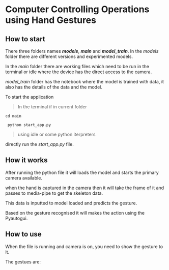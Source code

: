 # Computer Controlling Operations using Hand Gestures
## How to start
There three folders names **_models_**, **_main_** and **_model_train_**. 
In the _models_ folder there are different versions and experimented models. 

In the _main_ folder there are working files which need to be run in the terminal or idle where the device has the direct access to the camera.

_model\_train_ folder has the notebook where the model is trained with data, it also has the details of the data and the model.

To start the application
> In the terminal if in current folder

`` cd main ``
  
`` python start_app.py``


> using idle or some python iterpreters 

 directly run the _start_app.py_ file.

## How it works

After running the python file it will loads the model and starts the primary camera available.

when the hand is captured in the camera then it will take the frame of it and passes to media-pipe to get the skeleton data. 

This data is inputted to model loaded and predicts the gesture.

Based on the gesture recognised it will makes the action using the Pyautogui.

## How to use

When the file is running and camera is on, you need to show the gesture to it.

The gestues are:
